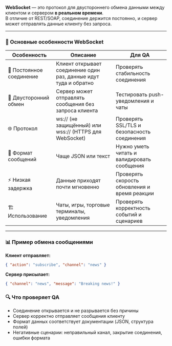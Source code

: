 
**WebSocket** — это протокол для двустороннего обмена данными между клиентом и сервером **в реальном времени**.  
В отличие от REST/SOAP, соединение держится постоянно, и сервер может отправлять данные клиенту без запроса.

---

### 🔹 Основные особенности WebSocket

| Особенность | Описание | Для QA |
|-------------|----------|--------|
| 🔗 Постоянное соединение | Клиент открывает соединение один раз, данные идут туда и обратно | Проверять стабильность соединения |
| 🔄 Двусторонний обмен | Сервер может отправлять сообщения без запроса клиента | Тестировать push-уведомления и чаты |
| 🌐 Протокол | ws:// (не защищённый) или wss:// (HTTPS для WebSocket) | Проверять SSL/TLS и безопасность соединения |
| 📝 Формат сообщений | Чаще JSON или текст | Нужно уметь читать и валидировать сообщения |
| ⚡ Низкая задержка | Данные приходят почти мгновенно | Проверять скорость обновления и время реакции |
| 🏗 Использование | Чаты, игры, торговые терминалы, уведомления | Проверять корректность событий и сценариев |

---

### 📊 Пример обмена сообщениями

**Клиент отправляет:**
```json
{ "action": "subscribe", "channel": "news" }
```
**Сервер присылает:**
``` JSON
{ "channel": "news", "message": "Breaking news!" }
```

### 🔍 Что проверяет QA
- Соединение открывается и не разрывается без причины
- Сервер корректно отправляет сообщения клиенту
- Формат данных соответствует документации (JSON, структура полей)
- Негативные сценарии: неправильный канал, закрытие соединения, ошибки формата